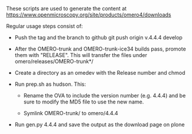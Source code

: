 These scripts are used to generate the content at https://www.openmicroscopy.org/site/products/omero4/downloads

Regular usage steps consist of:

  * Push the tag and the branch to github
    git push origin v.4.4.4 develop

  * After the OMERO-trunk and OMERO-trunk-ice34
    builds pass, promote them with "RELEASE".
    This will transfer the files under
    omero/releases/OMERO-trunk*/<BUILDNUMBER>

  * Create a directory as an omedev with the
    Release number and chmod

  * Run prep.sh as hudson. This:

    * Rename the OVA to include the version number
        (e.g. 4.4.4) and be sure to modify the MD5
        file to use the new name.

    * Symlink OMERO-trunk/<BUILDNUMBER> to
        omero/4.4.4

  * Run gen.py 4.4.4 <BUILDNUMBER> and save
    the output as the download page on plone
